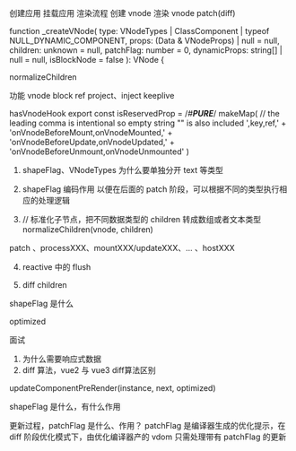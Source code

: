 

创建应用
挂载应用
渲染流程
创建 vnode
渲染 vnode
patch(diff)

function _createVNode(
  type: VNodeTypes | ClassComponent | typeof NULL_DYNAMIC_COMPONENT,
  props: (Data & VNodeProps) | null = null,
  children: unknown = null,
  patchFlag: number = 0,
  dynamicProps: string[] | null = null,
  isBlockNode = false
): VNode {


normalizeChildren

功能
vnode block
ref
project、inject
keeplive


hasVnodeHook
export const isReservedProp = /*#__PURE__*/ makeMap(
  // the leading comma is intentional so empty string "" is also included
  ',key,ref,' +
    'onVnodeBeforeMount,onVnodeMounted,' +
    'onVnodeBeforeUpdate,onVnodeUpdated,' +
    'onVnodeBeforeUnmount,onVnodeUnmounted'
)

1. shapeFlag、VNodeTypes
   为什么要单独分开 text 等类型

2. shapeFlag 编码作用
以便在后面的 patch 阶段，可以根据不同的类型执行相应的处理逻辑

3. // 标准化子节点，把不同数据类型的 children 转成数组或者文本类型normalizeChildren(vnode, children)

patch 、processXXX、mountXXX/updateXXX、... 、hostXXX

4. reactive 中的 flush

5. diff children

shapeFlag 是什么

optimized

面试
1. 为什么需要响应式数据
2. diff 算法，vue2 与 vue3 diff算法区别


updateComponentPreRender(instance, next, optimized)

shapeFlag 是什么，有什么作用

更新过程，patchFlag 是什么、作用？
patchFlag 是编译器生成的优化提示，在diff 阶段优化模式下，由优化编译器产的 vdom 只需处理带有 patchFlag 的更新
